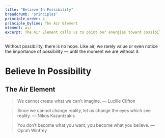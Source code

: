 ```yaml
---
title: "Believe In Possibility"
breadcrumb: 'principles'
principle_order: 4
principle_byline: The Air Element
element: air
excerpt: The Air Element calls us to point our energies toward possibility, as vital as breath itself.
---
```


Without possibility, there is no hope. Like air, we rarely value or even notice the importance of possibility — until the moment we are without it.


# Believe In Possibility
## The Air Element

> We cannot create what we can't imagine.
> — Lucille Clifton

> Since we cannot change reality, let us change the eyes which see reality.
> — Nikos Kazantzakis

> You don’t become what you want, you become what you believe.
> ― Oprah Winfrey
